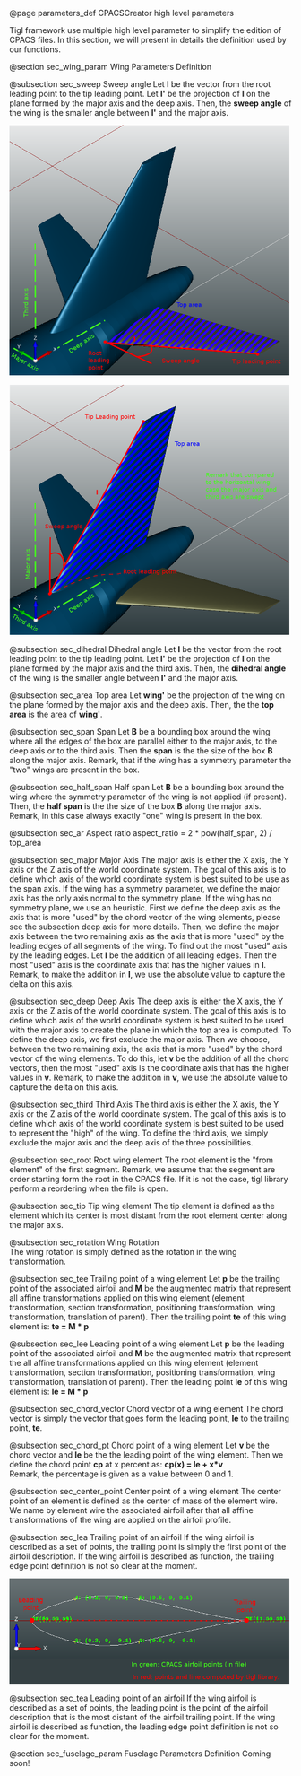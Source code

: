 @page parameters_def CPACSCreator high level parameters 

Tigl framework use multiple high level parameter to simplify the edition of CPACS files. In this section, we will present in details the definition used by our functions.   

@section sec_wing_param Wing Parameters Definition

@subsection sec_sweep Sweep angle 
Let **l** be the vector from the root leading point to the tip leading point. Let **l'** be the projection of **l** on the plane formed by the major axis and the deep axis. 
Then, the **sweep angle** of the wing is the smaller angle between **l'** and the major axis. 

![Sweep and top area parameter for a horizontal wing](images/def-horizontal-wing.png) 

![Sweep and top area parameter for a vertical wing](images/def-vertical-wing.png) 

@subsection sec_dihedral Dihedral angle
Let **l** be the vector from the root leading point to the tip leading point. Let **l'** be the projection of **l** on the plane formed by the major axis and the third axis. Then, the **dihedral angle** of the wing is the smaller angle between **l'** and the  major axis. 


@subsection sec_area Top area
Let **wing'** be the projection of the wing on the plane formed by the major axis and the deep axis. 
Then, the the **top area** is the area of **wing'**.
     

@subsection sec_span Span
Let **B** be a bounding box around the wing where all the edges of the box are parallel either to the major axis, to the deep axis or to the third axis. 
Then the **span** is the the size of the box **B** along the major axis.
Remark, that if the wing has a symmetry parameter the "two" wings are present in the box. 

@subsection sec_half_span Half span
Let **B** be a bounding box around the wing where the symmetry parameter of the wing is not applied (if present). 
Then, the **half span** is the the size of the box **B** along the major axis.
Remark, in this case always exactly "one" wing is present in the box.     
     
@subsection sec_ar Aspect ratio 
aspect_ratio = 2 * pow(half_span, 2) / top_area  


@subsection sec_major Major Axis
The major axis is either the X axis, the Y axis or the Z axis of the world coordinate system. 
The goal of this axis is to define which axis of the world coordinate system is best suited to be use as the span axis. 
If the wing has a symmetry parameter, we define the major axis has the only axis normal to the symmetry plane. 
If the wing has no symmetry plane, we use an heuristic.
First we define the deep axis as the axis that is more "used" by the chord vector of the wing elements, please see the subsection deep axis for more details. 
Then, we define the major axis between the two remaining axis as the axis that is more "used" by the leading edges of all segments of the wing.
To find out the most "used" axis by the leading edges. Let **l** be the addition of all leading edges. 
Then the most "used" axis is the coordinate axis that has the higher values in **l**. 
Remark, to make the addition in **l**, we use the absolute value to capture the delta on this axis. 

     
@subsection sec_deep Deep Axis
The deep axis is either the X axis, the Y axis or the Z axis of the world coordinate system. 
The goal of this axis is to define which axis of the world coordinate system is best suited to be used with the major axis to create the plane in which the top area is computed.
To define the deep axis, we first exclude the major axis. 
Then we choose, between the two remaining axis, the axis that is more "used" by the chord vector of the wing elements. 
To do this, let **v** be the addition of all the chord vectors, then the most "used" axis is the coordinate axis that has the higher values in **v**. 
Remark, to make the addition in **v**, we use the absolute value to capture the delta on this axis.  

@subsection sec_third Third Axis
The third axis is either the X axis, the Y axis or the Z axis of the world coordinate system. 
The goal of this axis is to define which axis of the world coordinate system is best suited to be used to represent the "high" of the wing.
To define the third axis, we simply exclude the major axis and the deep axis of the three possibilities. 


@subsection sec_root Root wing element
The root element is the "from element" of the first segment. 
Remark, we assume that the segment are order starting form the root in the CPACS file. 
If it is not the case, tigl library perform a reordering when the file is open. 


@subsection sec_tip Tip wing element
The tip element is defined as the element which its center is most distant from the root element center along the major axis. 


@subsection sec_rotation Wing Rotation    
The wing rotation is simply defined as the rotation in the wing transformation. 


@subsection sec_tee Trailing point of a wing element
Let **p** be the trailing point of the associated airfoil and **M** be the augmented matrix that represent all affine transformations applied on this wing element (element transformation, section transformation, positioning transformation, wing transformation, translation of parent). 
Then the trailing point **te** of this wing element is: **te = M * p**     
    
@subsection sec_lee Leading point of a wing element
Let **p** be the leading point of the associated airfoil and **M** be the augmented matrix that represent the all affine transformations applied on this wing element (element transformation, section transformation, positioning transformation, wing transformation, translation of parent). 
Then the leading point **le** of this wing element is: **le = M * p**     


@subsection sec_chord_vector Chord vector of a wing element 
The chord vector is simply the vector that goes form the leading point, **le** to the trailing point, **te**. 

@subsection sec_chord_pt Chord point of a wing element 
Let **v** be the chord vector and **le** be the the leading point of the wing element. 
Then we define the chord point **cp** at x percent as: **cp(x) = le + x*v**   
Remark, the percentage is given as a value between 0 and 1. 

@subsection sec_center_point Center point of a wing element 
The center point of an element is defined as the center of mass of the element wire. 
We name by element wire the associated airfoil after that all affine transformations of the wing are applied on the airfoil profile.  


@subsection sec_lea Trailing point of an airfoil
If the wing airfoil is described as a set of points, the trailing point is simply the first point of the airfoil description. 
If the wing airfoil is described as function, the trailing edge point definition is not so clear at the moment. 

![Trailing point and leading point of an airfoil described as a set of points](images/def-airfoil.png) 

@subsection sec_tea Leading point of an airfoil
If the wing airfoil is described as a set of points, the leading point is the point of the airfoil description that is the most distant of the airfoil trailing point.
If the wing airfoil is described as function, the leading edge point definition is not so clear for the moment. 


@section sec_fuselage_param Fuselage Parameters Definition
Coming soon!

